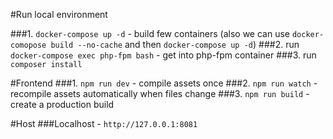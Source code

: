 #Run local environment

###1. `docker-compose up -d` - build few containers (also we can use `docker-comopose build --no-cache` and then `docker-compose up -d`)
###2. run `docker-compose exec php-fpm bash` - get into php-fpm container
###3. run `composer install`

#Frontend
###1. `npm run dev` - compile assets once 
###2. `npm run watch` - recompile assets automatically when files change
###3. `npm run build` - create a production build

#Host
###Localhost - `http://127.0.0.1:8081`